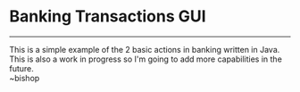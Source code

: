 # Banking Transactions GUI
<hr>
This is a simple example of the 2 basic actions in banking written in Java. 
This is also a work in progress so I'm going to add more capabilities in the future.
<br>~bishop
